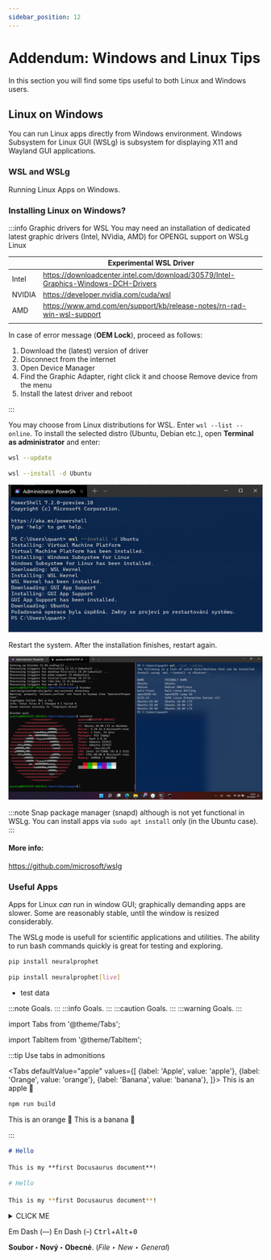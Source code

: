 ```yaml
---
sidebar_position: 12
---
```


# Addendum: Windows and Linux Tips
In this section you will find some tips useful to both Linux and Windows users.

## Linux on Windows
You can run Linux apps directly from Windows environment. Windows Subsystem for Linux GUI (WSLg) is subsystem for displaying X11 and Wayland GUI applications.

### WSL and WSLg

Running Linux Apps on Windows.
### Installing Linux on Windows?

:::info Graphic drivers for WSL
You may need an installation of dedicated latest graphic drivers (Intel, NVidia, AMD) for OPENGL support on WSLg Linux

|        | Experimental WSL Driver                                                            |
|--------|------------------------------------------------------------------------------------|
| Intel  | https://downloadcenter.intel.com/download/30579/Intel-Graphics-Windows-DCH-Drivers |
| NVIDIA | https://developer.nvidia.com/cuda/wsl                                              |
| AMD    | https://www.amd.com/en/support/kb/release-notes/rn-rad-win-wsl-support             |
|        |                                                                                    |

In case of error message (**OEM Lock**), proceed as follows:
1. Download the (latest) version of driver
2. Disconnect from the internet
3. Open Device Manager
4. Find the Graphic Adapter, right click it and choose Remove device from the menu
5. Install the latest driver and reboot

:::

You may choose from Linux distributions for WSL. Enter `wsl --list --online`. To install the selected distro (Ubuntu, Debian etc.), open **Terminal as administrator** and enter:

```bash
wsl --update
```
```bash
wsl --install -d Ubuntu
```
![image](./images/wsl-ubuntu.png)

Restart the system. After the installation finishes, restart again.

![image](./images/wsl-ubuntu01.png)

:::note
Snap package manager (snapd) although is not yet functional in WSLg. You can install apps via `sudo apt install` only (in the Ubuntu case).  
:::
#### More info:

https://github.com/microsoft/wslg

### Useful Apps

Apps for Linux *can* run in window GUI; graphically demanding apps are  slower. Some are reasonably stable, until the window is  resized considerably.

The WSLg mode is usefull for scientific applications and utilities. The ability to run bash commands quickly is great for testing and exploring.


```bash
pip install neuralprophet
```

```bash
pip install neuralprophet[live]
```

- test data

:::note
Goals.
:::
:::info
Goals.
:::
:::caution
Goals.
:::
:::warning
Goals.
:::

import Tabs from '@theme/Tabs';

import TabItem from '@theme/TabItem';

:::tip Use tabs in admonitions

<Tabs
  defaultValue="apple"
  values={[
    {label: 'Apple', value: 'apple'},
    {label: 'Orange', value: 'orange'},
    {label: 'Banana', value: 'banana'},
  ]}>
  <TabItem value="apple">This is an apple 🍎

  ```bash
  npm run build
  ```
  </TabItem>
  <TabItem value="orange">This is an orange 🍊</TabItem>
  <TabItem value="banana">This is a banana 🍌</TabItem>
</Tabs>

:::

```md title="docs/hello.md"
# Hello

This is my **first Docusaurus document**!
```

```bash
# Hello

This is my **first Docusaurus document**!
```

<details><summary>CLICK ME</summary>
<p>

#### yes, even hidden code blocks!
chaptertest

```python
print("hello world!")
```

</p>
</details>

Em Dash (—) En Dash (–)
<kbd>Ctrl</kbd>+<kbd>Alt</kbd>+<kbd>0</kbd>

**Soubor ‣ Nový ‣ Obecné**. (*File ‣ New ‣ General*)

